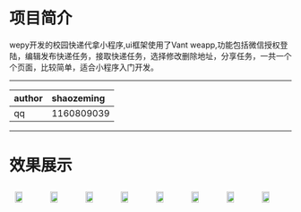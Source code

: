 # 项目简介
wepy开发的校园快递代拿小程序,ui框架使用了Vant weapp,功能包括微信授权登陆，编辑发布快递任务，接取快递任务，选择修改删除地址，分享任务，一共一个个页面，比较简单，适合小程序入门开发。

<hr/>

|author|shaozeming|
|:---|:---|
|qq|1160809039|

<hr/>

# 效果展示
<div style="display:flex">
<img width="30%"  style="margin:10px;" src="http://p8c48bjkj.bkt.clouddn.com/1.png"/>
 <img width="30%"  style="margin:10px;" src="http://p8c48bjkj.bkt.clouddn.com/1.png"/>
 <img width="30%"  style="margin:10px;" src="http://p8c48bjkj.bkt.clouddn.com/1.png"/>
 <img width="30%"  style="margin:10px;" src="http://p8c48bjkj.bkt.clouddn.com/1.png"/>
 <img width="30%"  style="margin:10px;" src="http://p8c48bjkj.bkt.clouddn.com/1.png"/>
 <img width="30%"  style="margin:10px;" src="http://p8c48bjkj.bkt.clouddn.com/1.png"/>
 <img width="30%"  style="margin:10px;" src="http://p8c48bjkj.bkt.clouddn.com/1.png"/>
 <img width="30%"  style="margin:10px;" src="http://p8c48bjkj.bkt.clouddn.com/1.png"/>
                                                                              
</div>
